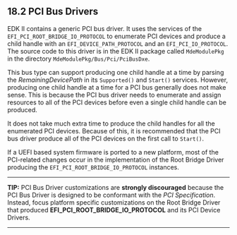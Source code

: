 <!--- @file
  18.2 PCI Bus Drivers

  Copyright (c) 2012-2018, Intel Corporation. All rights reserved.<BR>

  Redistribution and use in source (original document form) and 'compiled'
  forms (converted to PDF, epub, HTML and other formats) with or without
  modification, are permitted provided that the following conditions are met:

  1) Redistributions of source code (original document form) must retain the
     above copyright notice, this list of conditions and the following
     disclaimer as the first lines of this file unmodified.

  2) Redistributions in compiled form (transformed to other DTDs, converted to
     PDF, epub, HTML and other formats) must reproduce the above copyright
     notice, this list of conditions and the following disclaimer in the
     documentation and/or other materials provided with the distribution.

  THIS DOCUMENTATION IS PROVIDED BY TIANOCORE PROJECT "AS IS" AND ANY EXPRESS OR
  IMPLIED WARRANTIES, INCLUDING, BUT NOT LIMITED TO, THE IMPLIED WARRANTIES OF
  MERCHANTABILITY AND FITNESS FOR A PARTICULAR PURPOSE ARE DISCLAIMED. IN NO
  EVENT SHALL TIANOCORE PROJECT  BE LIABLE FOR ANY DIRECT, INDIRECT, INCIDENTAL,
  SPECIAL, EXEMPLARY, OR CONSEQUENTIAL DAMAGES (INCLUDING, BUT NOT LIMITED TO,
  PROCUREMENT OF SUBSTITUTE GOODS OR SERVICES; LOSS OF USE, DATA, OR PROFITS;
  OR BUSINESS INTERRUPTION) HOWEVER CAUSED AND ON ANY THEORY OF LIABILITY,
  WHETHER IN CONTRACT, STRICT LIABILITY, OR TORT (INCLUDING NEGLIGENCE OR
  OTHERWISE) ARISING IN ANY WAY OUT OF THE USE OF THIS DOCUMENTATION, EVEN IF
  ADVISED OF THE POSSIBILITY OF SUCH DAMAGE.

-->

## 18.2 PCI Bus Drivers

EDK II contains a generic PCI bus driver. It uses the services of the
`EFI_PCI_ROOT_BRIDGE_IO_PROTOCOL` to enumerate PCI devices and produce a child
handle with an `EFI_DEVICE_PATH_PROTOCOL` and an `EFI_PCI_IO_PROTOCOL`. The
source code to this driver is in the EDK II package called `MdeModulePkg` in the directory
`MdeModulePkg/Bus/Pci/PciBusDxe`.

This bus type can support producing one child handle at a time by parsing the
_RemainingDevicePath_ in its `Supported()` and `Start()` services. However,
producing one child handle at a time for a PCI bus generally does not make
sense. This is because the PCI bus driver needs to enumerate and assign
resources to all of the PCI devices before even a single child handle can be
produced.

It does not take much extra time to produce the child handles for all the
enumerated PCI devices. Because of this, it is recommended that the PCI bus
driver produce all of the PCI devices on the first call to `Start()`.

If a UEFI based system firmware is ported to a new platform, most of the
PCI-related changes occur in the implementation of the Root Bridge Driver
producing the `EFI_PCI_ROOT_BRIDGE_IO_PROTOCOL` instances.

**********
**TIP:** PCI Bus Driver customizations are **strongly discouraged** because the
PCI Bus Driver is designed to be conformant with the _PCI Specification_.
Instead, focus platform specific customizations on the Root Bridge Driver that
produced **EFI_PCI_ROOT_BRIDGE_IO_PROTOCOL** and its PCI Device Drivers.
**********
